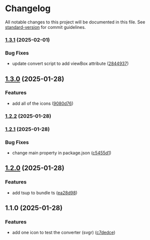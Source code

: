 # Changelog

All notable changes to this project will be documented in this file. See [standard-version](https://github.com/conventional-changelog/standard-version) for commit guidelines.

### [1.3.1](https://github.com/ZeynalliZeynal/bart-az-icons/compare/v1.3.0...v1.3.1) (2025-02-01)


### Bug Fixes

* update convert script to add viewBox attribute ([2844937](https://github.com/ZeynalliZeynal/bart-az-icons/commit/2844937618e423842111320e464c421b085d5921))

## [1.3.0](https://github.com/ZeynalliZeynal/bart-az-icons/compare/v1.2.2...v1.3.0) (2025-01-28)


### Features

* add all of the icons ([9080d76](https://github.com/ZeynalliZeynal/bart-az-icons/commit/9080d76f93e67009a151d5cf72cbebbe429e7e53))

### [1.2.2](https://github.com/ZeynalliZeynal/bart-az-icons/compare/v1.2.1...v1.2.2) (2025-01-28)

### [1.2.1](https://github.com/ZeynalliZeynal/bart-az-icons/compare/v1.2.0...v1.2.1) (2025-01-28)


### Bug Fixes

* change main property in package.json ([c5455d1](https://github.com/ZeynalliZeynal/bart-az-icons/commit/c5455d14dd2c86bfcf762458ad4c7a4d7cbdc73f))

## [1.2.0](https://github.com/ZeynalliZeynal/bart-az-icons/compare/v1.1.0...v1.2.0) (2025-01-28)


### Features

* add tsup to bundle ts ([ea28d98](https://github.com/ZeynalliZeynal/bart-az-icons/commit/ea28d98764d1b38c98772bc7b2ea31bdca650ff0))

## 1.1.0 (2025-01-28)


### Features

* add one icon to test the converter (svgr) ([c7dedce](https://github.com/ZeynalliZeynal/bart-az-icons/commit/c7dedcedf4efffd0f1161b1d375a90058d3e2f1a))
